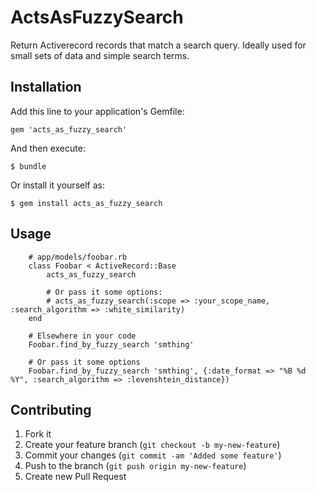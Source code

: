 # ActsAsFuzzySearch

Return Activerecord records that match a search query. Ideally used for small sets of data and simple search terms.

## Installation

Add this line to your application's Gemfile:

    gem 'acts_as_fuzzy_search'

And then execute:

    $ bundle

Or install it yourself as:

    $ gem install acts_as_fuzzy_search

## Usage

		# app/models/foobar.rb
		class Foobar < ActiveRecord::Base
			acts_as_fuzzy_search
			
			# Or pass it some options:
			# acts_as_fuzzy_search(:scope => :your_scope_name, :search_algorithm => :white_similarity)
		end
		
		# Elsewhere in your code
		Foobar.find_by_fuzzy_search 'smthing'
		
		# Or pass it some options
		Foobar.find_by_fuzzy_search 'smthing', {:date_format => "%B %d %Y", :search_algorithm => :levenshtein_distance})
		
## Contributing

1. Fork it
2. Create your feature branch (`git checkout -b my-new-feature`)
3. Commit your changes (`git commit -am 'Added some feature'`)
4. Push to the branch (`git push origin my-new-feature`)
5. Create new Pull Request
